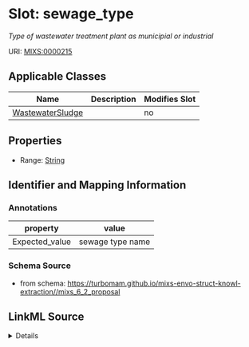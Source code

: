 # Slot: sewage_type


_Type of wastewater treatment plant as municipial or industrial_



URI: [MIXS:0000215](https://w3id.org/mixs/0000215)



<!-- no inheritance hierarchy -->




## Applicable Classes

| Name | Description | Modifies Slot |
| --- | --- | --- |
[WastewaterSludge](WastewaterSludge.md) |  |  no  |







## Properties

* Range: [String](String.md)





## Identifier and Mapping Information





### Annotations

| property | value |
| --- | --- |
| Expected_value | sewage type name |



### Schema Source


* from schema: https://turbomam.github.io/mixs-envo-struct-knowl-extraction//mixs_6_2_proposal




## LinkML Source

<details>
```yaml
name: sewage_type
annotations:
  Expected_value:
    tag: Expected_value
    value: sewage type name
description: Type of wastewater treatment plant as municipial or industrial
title: sewage type
notes:
- type
from_schema: https://turbomam.github.io/mixs-envo-struct-knowl-extraction//mixs_6_2_proposal
rank: 1000
string_serialization: '{text}'
slot_uri: MIXS:0000215
multivalued: false
alias: sewage_type
domain_of:
- WastewaterSludge
range: string
required: false
recommended: false

```
</details>